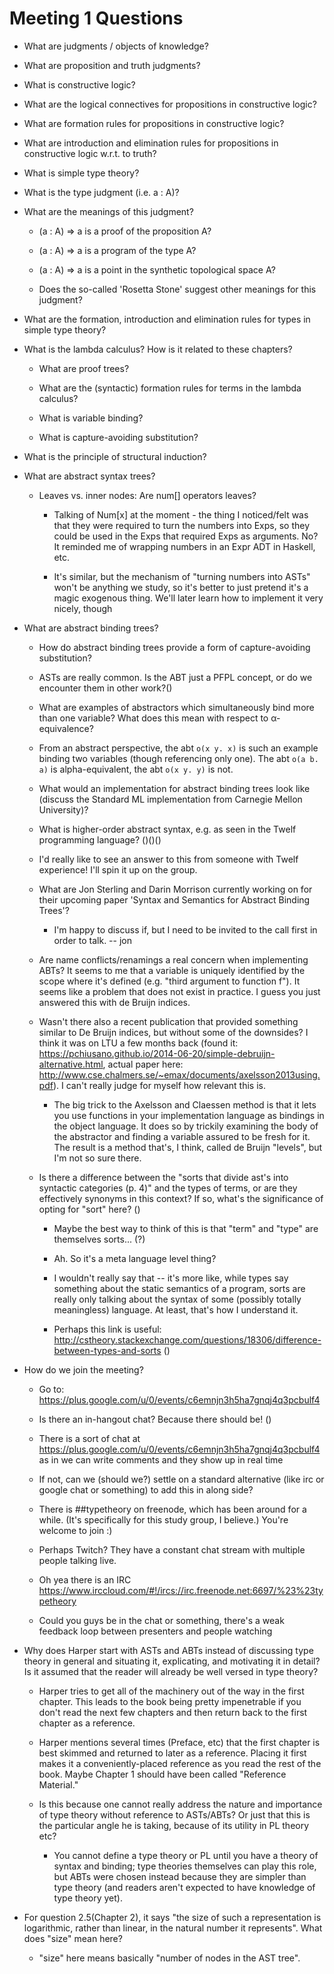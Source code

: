 # Meeting 1 Questions

* What are judgments / objects of knowledge?
* What are proposition and truth judgments?
* What is constructive logic?
* What are the logical connectives for propositions in constructive logic?
* What are formation rules for propositions in constructive logic?
* What are introduction and elimination rules for propositions in constructive logic w.r.t. to truth?
* What is simple type theory?
* What is the type judgment (i.e. a : A)?
* What are the meanings of this judgment?

  * (a : A) => a is a proof of the proposition A?

  * (a : A) => a is a program of the type A?

  * (a : A) => a is a point in the synthetic topological space A?

  * Does the so-called 'Rosetta Stone' suggest other meanings for this judgment?

* What are the formation, introduction and elimination rules for types in simple type theory?

* What is the lambda calculus? How is it related to these chapters?

  * What are proof trees?

  * What are the (syntactic) formation rules for terms in the lambda calculus?

  * What is variable binding?

  * What is capture-avoiding substitution?

* What is the principle of structural induction?

* What are abstract syntax trees? 

  * Leaves vs. inner nodes: Are num[] operators leaves?

    * Talking of Num[x] at the moment - the thing I noticed/felt was that they were required to turn the numbers into Exps, so they could be used in the Exps that required Exps as arguments. No? It reminded me of wrapping numbers in an Expr ADT in Haskell, etc.

    * It's similar, but the mechanism of "turning numbers into ASTs" won't be anything we study, so it's better to just pretend it's a magic exogenous thing. We'll later learn how to implement it very nicely, though

* What are abstract binding trees?

  * How do abstract binding trees provide a form of capture-avoiding substitution?

  * ASTs are really common. Is the ABT just a PFPL concept, or do we encounter them in other work?()

  * What are examples of abstractors which simultaneously bind more than one variable? What does this mean with respect to α-equivalence?

  * From an abstract perspective, the abt `o(x y. x)` is such an example binding two variables (though referencing only one). The abt `o(a b. a)` is alpha-equivalent, the abt `o(x y. y)` is not.

  * What would an implementation for abstract binding trees look like (discuss the Standard ML implementation from Carnegie Mellon University)?

  * What is higher-order abstract syntax, e.g. as seen in the Twelf programming language? ()()()

  * I'd really like to see an answer to this from someone with Twelf experience! I'll spin it up on the group.

  * What are Jon Sterling and Darin Morrison currently working on for their upcoming paper 'Syntax and Semantics for Abstract Binding Trees'?

    * I'm happy to discuss if, but I need to be invited to the call first in order to talk. -- jon

  * Are name conflicts/renamings a real concern when implementing ABTs? It seems to me that a variable is uniquely identified by the scope where it's defined (e.g. "third argument to function f"). It seems like a problem that does not exist in practice. I guess you just answered this with de Bruijn indices.

  * Wasn't there also a recent publication that provided something similar to De Bruijn indices, but without some of the downsides? I think it was on LTU a few months back (found it: https://pchiusano.github.io/2014-06-20/simple-debruijn-alternative.html, actual paper here: http://www.cse.chalmers.se/~emax/documents/axelsson2013using.pdf). I can't really judge for myself how relevant this is.

    * The big trick to the Axelsson and Claessen method is that it lets you use functions in your implementation language as bindings in the object language. It does so by trickily examining the body of the abstractor and finding a variable assured to be fresh for it. The result is a method that's, I think, called de Bruijn "levels", but I'm not so sure there.

  * Is there a difference between the "sorts that divide ast's into syntactic categories (p. 4)" and the types of terms, or are they effectively synonyms in this context? If so, what's the significance of opting for "sort" here? ()

    * Maybe the best way to think of this is that "term" and "type" are themselves sorts... (?)

    * Ah. So it's a meta language level thing?

    * I wouldn't really say that -- it's more like, while types say something about the static semantics of a program, sorts are really only talking about the syntax of some (possibly totally meaningless) language. At least, that's how I understand it.

    * Perhaps this link is useful: http://cstheory.stackexchange.com/questions/18306/difference-between-types-and-sorts ()

* How do we join the meeting? 

  * Go to: https://plus.google.com/u/0/events/c6emnjn3h5ha7gnqj4q3pcbulf4

  * Is there an in-hangout chat?  Because there should be! ()

  * There is a sort of chat at https://plus.google.com/u/0/events/c6emnjn3h5ha7gnqj4q3pcbulf4 as in we can write comments and they show up in real time

  * If not, can we (should we?) settle on a standard alternative (like irc or google chat or something) to add this in along side?

  * There is ##typetheory on freenode, which has been around for a while. (It's specifically for this study group, I believe.) You're welcome to join :)

  * Perhaps Twitch? They have a constant chat stream with multiple people talking live.

  * Oh yea there is an IRC https://www.irccloud.com/#!/ircs://irc.freenode.net:6697/%23%23typetheory

  * Could you guys be in the chat or something, there's a weak feedback loop between presenters and people watching

* Why does Harper start with ASTs and ABTs instead of discussing type theory in general and situating it, explicating, and motivating it in detail? Is it assumed that the reader will already be well versed in type theory?

  * Harper tries to get all of the machinery out of the way in the first chapter. This leads to the book being pretty impenetrable if you don't read the next few chapters and then return back to the first chapter as a reference.

  * Harper mentions several times (Preface, etc) that the first chapter is best skimmed and returned to later as a reference. Placing it first makes it a conveniently-placed reference as you read the rest of the book. Maybe Chapter 1 should have been called "Reference Material."

  * Is this because one cannot really address the nature and importance of type theory without reference to ASTs/ABTs? Or just that this is the particular angle he is taking, because of its utility in PL theory etc?

    * You cannot define a type theory or PL until you have a theory of syntax and binding; type theories themselves can play this role, but ABTs were chosen instead because they are simpler than type theory (and readers aren't expected to have knowledge of type theory yet).

* For question 2.5(Chapter 2), it says "the size of such a representation is logarithmic, rather than linear, in the natural number it represents". What does "size" mean here?

  * "size" here means basically "number of nodes in the AST tree".